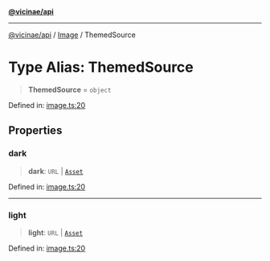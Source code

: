 [**@vicinae/api**](../../../../README.md)

***

[@vicinae/api](../../../../README.md) / [Image](../README.md) / ThemedSource

# Type Alias: ThemedSource

> **ThemedSource** = `object`

Defined in: [image.ts:20](https://github.com/vicinaehq/vicinae/blob/c742d5fc509336339909dd669955b863f086bf4e/api/src/api/image.ts#L20)

## Properties

### dark

> **dark**: `URL` \| [`Asset`](Asset.md)

Defined in: [image.ts:20](https://github.com/vicinaehq/vicinae/blob/c742d5fc509336339909dd669955b863f086bf4e/api/src/api/image.ts#L20)

***

### light

> **light**: `URL` \| [`Asset`](Asset.md)

Defined in: [image.ts:20](https://github.com/vicinaehq/vicinae/blob/c742d5fc509336339909dd669955b863f086bf4e/api/src/api/image.ts#L20)
